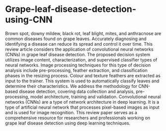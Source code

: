 # Grape-leaf-disease-detection-using-CNN
Brown spot, downy mildew, black rot, leaf blight, mites, and anthracnose are common diseases found on grape leaves. Accurately diagnosing and identifying a disease can reduce its spread and control it over time. This review article considers the application of convolutional neural networks (CNNs) in grape leaf disease detection. The proposed decision system utilizes image content, characterization, and supervised classifier types of neural networks. Image processing techniques for this type of decision analysis include pre-processing, feather extraction, and classification phases in the resizing process. Colour and texture feathers are extracted as input to the trainer. This system is used to automatically classify leaves and determine their characteristics. We address the methodology for CNN-based disease detection, covering data collection and analysis, pre-processing, model architecture, training and validation. Convolutional neural networks (CNNs) are a type of network architecture in deep learning. It is a type of artificial neural network that processes pixel-based images as input and is used for image recognition. This review paper serves as a comprehensive resource for researchers and professionals working on grape leaf disease detection using deep learning techniques.
